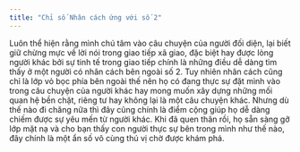 ```yaml
---
title: "Chỉ số Nhân cách ứng với số 2"
---
```

Luôn thể hiện rằng mình chú tâm vào câu chuyện của người đối diện, lại biết giữ chừng mực về lời nói trong giao tiếp xã giao, đặc biệt hay được lòng người khác bởi sự tinh tế trong giao tiếp chính là những điều dễ dàng tìm thấy ở một người có nhân cách bên ngoài số 2. Tuy  nhiên nhân cách cũng chỉ là lớp vỏ bọc phía bên ngoài thế nên họ có đang thực sự đặt mình vào trong câu chuyện của người khác hay mong muốn xây dựng những mối quan hệ bền chặt, riêng tư hay không lại là một câu chuyện khác. Nhưng dù thế nào đi chăng nữa thì đây cũng chính là điểm cộng giúp họ dễ dàng chiếm được sự yêu mến từ người khác. Khi đã quen thân rồi, họ sẵn sàng gỡ lớp mặt nạ và cho bạn thấy con người thực sự bên trong mình như thế nào, đây chính là một ẩn số vô cùng thú vị chờ được khám phá. 